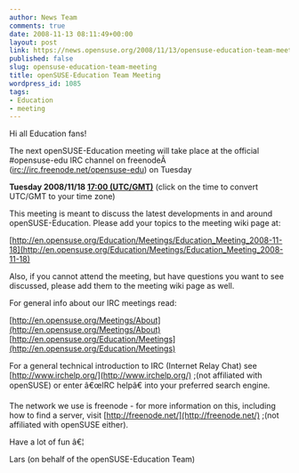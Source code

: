 ```yaml
---
author: News Team
comments: true
date: 2008-11-13 08:11:49+00:00
layout: post
link: https://news.opensuse.org/2008/11/13/opensuse-education-team-meeting/
published: false
slug: opensuse-education-team-meeting
title: openSUSE-Education Team Meeting
wordpress_id: 1085
tags:
- Education
- meeting
---
```


Hi all Education fans!

The next openSUSE-Education meeting will take place at the official #opensuse-edu IRC channel on freenodeÂ  ([irc://irc.freenode.net/opensuse-edu](irc://irc.freenode.net/opensuse-edu)) on Tuesday

**Tuesday 2008/11/18 [17:00 (UTC/GMT)](http://www.worldtimeserver.com/convert_time_in_UTC.aspx?y=2008&mo=11&d=18&h=17&mn=0)**
(click on the time to convert UTC/GMT to your time zone)

This meeting is meant to discuss the latest developments in and around openSUSE-Education. Please add your topics to the meeting wiki page at:

[http://en.opensuse.org/Education/Meetings/Education_Meeting_2008-11-18](http://en.opensuse.org/Education/Meetings/Education_Meeting_2008-11-18)

Also, if you cannot attend the meeting, but have questions you want to see discussed, please add them to the meeting wiki page as well.

For general info about our IRC meetings read:

[http://en.opensuse.org/Meetings/About](http://en.opensuse.org/Meetings/About)
[http://en.opensuse.org/Education/Meetings](http://en.opensuse.org/Education/Meetings)

For a general technical introduction to IRC (Internet Relay Chat) see [http://www.irchelp.org/](http://www.irchelp.org/) ;(not affiliated with openSUSE) or enter â€œIRC helpâ€ into your preferred search engine.

The network we use is freenode - for more information on this, including how to find a server, visit [http://freenode.net/](http://freenode.net/) ;(not affiliated with openSUSE either).

Have a lot of fun â€¦

Lars (on behalf of the openSUSE-Education Team)
